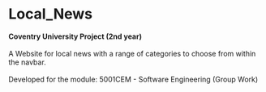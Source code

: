 # Local_News
<strong>Coventry University Project (2nd year)</strong>
<br>
<br>
A Website for local news with a range of categories to choose from within the navbar.
<br>
<br>
Developed for the module: 5001CEM - Software Engineering (Group Work)

